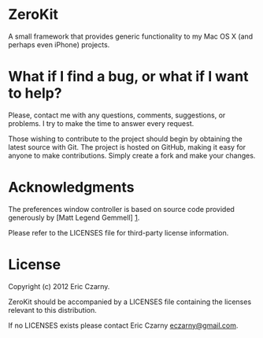 # ZeroKit

A small framework that provides generic functionality to my Mac OS X (and perhaps even iPhone) projects.

# What if I find a bug, or what if I want to help?

Please, contact me with any questions, comments, suggestions, or problems. I try to make the time to answer every request.

Those wishing to contribute to the project should begin by obtaining the latest source with Git. The project is hosted on GitHub, making it easy for anyone to make contributions. Simply create a fork and make your changes.

# Acknowledgments

The preferences window controller is based on source code provided generously by [Matt Legend Gemmell] [1].

Please refer to the LICENSES file for third-party license information.

# License

Copyright (c) 2012 Eric Czarny.

ZeroKit should be accompanied by a LICENSES file containing the licenses relevant to this distribution.

If no LICENSES exists please contact Eric Czarny <eczarny@gmail.com>.

[1]: http://mattgemmell.com/source
